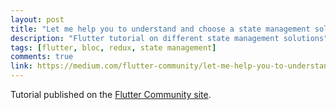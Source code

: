 ```yaml
---
layout: post
title: "Let me help you to understand and choose a state management solution for your app"
description: "Flutter tutorial on different state management solutions"
tags: [flutter, bloc, redux, state management]
comments: true
link: https://medium.com/flutter-community/let-me-help-you-to-understand-and-choose-a-state-management-solution-for-your-app-9ffeac834ee3
---
```


Tutorial published on the [Flutter Community site](https://medium.com/flutter-community).